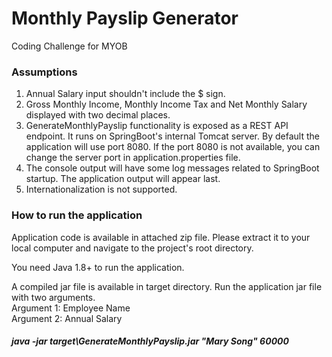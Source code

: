 # Monthly Payslip Generator
Coding Challenge for MYOB

### Assumptions
1. Annual Salary input shouldn't include the $ sign.
2. Gross Monthly Income, Monthly Income Tax and Net Monthly Salary displayed with two decimal places.
3. GenerateMonthlyPayslip functionality is exposed as a REST API endpoint. It runs on SpringBoot's internal Tomcat server. By default the application will use port 8080. If the port 8080 is not available, you can change the server port in application.properties file. 
4. The console output will have some log messages related to SpringBoot startup. The application output will appear last.
5. Internationalization is not supported.

### How to run the application
Application code is available in attached zip file. Please extract it to your local computer and navigate to the project's root directory.

You need Java 1.8+ to run the application. 

A compiled jar file is available in target directory. Run the application jar file with two arguments.<br>
Argument 1: Employee Name<br>
Argument 2: Annual Salary
##### java -jar target\GenerateMonthlyPayslip.jar "Mary Song" 60000
